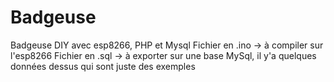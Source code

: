 # Badgeuse
Badgeuse DIY avec esp8266, PHP et Mysql
Fichier en .ino -> à compiler sur l'esp8266
Fichier en .sql -> à exporter sur une base MySql, il y'a quelques données dessus qui sont juste des exemples 
